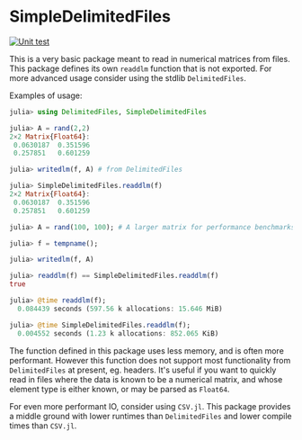 # SimpleDelimitedFiles

[![Unit test](https://github.com/jishnub/SimpleDelimitedFiles.jl/actions/workflows/CI.yml/badge.svg)](https://github.com/jishnub/SimpleDelimitedFiles.jl/actions/workflows/CI.yml)

This is a very basic package meant to read in numerical matrices from files.
This package defines its own `readdlm` function that is not exported.
For more advanced usage consider using the stdlib `DelimitedFiles`.

Examples of usage:

```julia
julia> using DelimitedFiles, SimpleDelimitedFiles

julia> A = rand(2,2)
2×2 Matrix{Float64}:
 0.0630187  0.351596
 0.257851   0.601259

julia> writedlm(f, A) # from DelimitedFiles

julia> SimpleDelimitedFiles.readdlm(f)
2×2 Matrix{Float64}:
 0.0630187  0.351596
 0.257851   0.601259

julia> A = rand(100, 100); # A larger matrix for performance benchmarks

julia> f = tempname();

julia> writedlm(f, A)

julia> readdlm(f) == SimpleDelimitedFiles.readdlm(f)
true

julia> @time readdlm(f);
  0.084439 seconds (597.56 k allocations: 15.646 MiB)

julia> @time SimpleDelimitedFiles.readdlm(f);
  0.004552 seconds (1.23 k allocations: 852.065 KiB)
```

The function defined in this package uses less memory, and is often more performant. However this function does not support most functionality from `DelimitedFiles` at present, eg. headers. It's useful if you want to quickly read in files where the data is known to be a numerical matrix, and whose element type is either known, or may be parsed as `Float64`.

For even more performant IO, consider using `CSV.jl`. This package provides a middle ground with lower runtimes than `DelimitedFiles` and lower compile times than `CSV.jl`.
